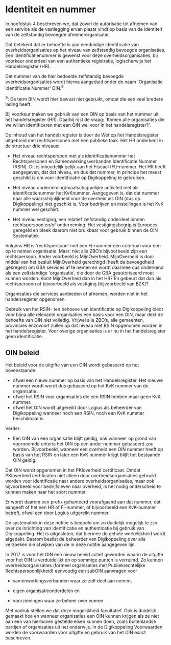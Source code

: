 # Identiteit en nummer

In hoofdstuk 4 beschreven we, dat zowel de autorisatie tot afnemen van een
service als de vastlegging ervan plaats vindt op basis van de identiteit van de
zelfstandig bevoegde afnemerorganisatie.

Dat betekent dat er behoefte is aan eenduidige identificatie van
overheidsorganisaties op het niveau van zelfstandig bevoegde organisaties. Een
identificatienummer is gewenst voor deze overheidsorganisaties, bij voorkeur
onderdeel van een authentieke registratie, logischerwijs het Handelsregister
(HR).

Dat nummer van de hier bedoelde zelfstandig bevoegde overheidsorganisaties wordt
hierna aangeduid onder de naam 'Organisatie Identificatie Nummer' OIN.<sup>9</sup>

<sup>9</sup>: De term BIN wordt hier bewust niet gebruikt, omdat die een veel bredere
    lading heeft.

Bij voorkeur maken we gebruik van een OIN op basis van het nummer uit het
handelsregister (HR). Daarbij rijst de vraag: 'Komen alle organisaties die we willen
identificeren met een OIN wel voor in het handelsregister?'.

De inhoud van het handelsregister is door de Wet op het Handelsregister
uitgebreid met rechtspersonen met een publieke taak. Het HR onderkent in
de structuur drie niveaus:

- Het niveau rechtspersoon met als identificatienummer het Rechtspersonen en
    Samenwerkingsverbanden Identificatie Nummer (RSIN). Dit is inhoudelijk
    gelijk aan het Fiscaal (FI)-nummer. Het HR heeft aangegeven, dat dat niveau,
    en dus dat nummer, in principe het meest geschikt is om voor identificatie
    op Digikoppeling te gebruiken.

- Het niveau onderneming/maatschappelijke activiteit met als
    identificatienummer het KvKnummer. Aangegeven is, dat dat nummer naar alle
    waarschijnlijkheid voor de overheid als OIN (dus op Digikoppeling) niet
    geschikt is. Voor bedrijven en instellingen is het KvK nummer wel geschikt.

- Het niveau vestiging, een relatief zelfstandig onderdeel binnen
    rechtspersoon en/of onderneming. Het vestigingsbegrip is Europees geregeld
    en bleek daarom niet bruikbaar voor gebruik binnen de OIN Systematiek

Volgens HR is 'rechtspersoon' met een Fi-nummer een criterium voor een op te
nemen organisatie. Maar: niet alle ZBO’s bijvoorbeeld zijn een rechtspersoon.
Ander voorbeeld is MijnOverheid. MijnOverheid is door middel van het besluit
MijnOverheid gerechtigd (heeft de bevoegdheid gekregen) om GBA services af te
nemen en wordt daarmee dus onderkend als een zelfstandige 'organisatie', die
door de GBA geautoriseerd moet kunnen worden. Komt MijnOverheid dan in het HR?
En gebeurt dat dan als rechtspersoon of bijvoorbeeld als vestiging (bijvoorbeeld
van BZK)?

Organisaties die services aanbieden of afnemen, worden niet in het handelsregister
opgenomen.

Gebruik van het RSIN- ten behoeve van identificatie op Digikoppeling biedt voor
bijna alle relevante organisaties een basis voor een OIN, maar dekt de behoefte
van OIN niet volledig. Vrijwel alle ZBO’s, alle gemeenten, provincies enzovoort
zullen op dat niveau met RSIN opgenomen worden in het handelsregister.
Voor overige organisaties is er nu in het handelsregister geen identificatie.

## OIN beleid

Het beleid voor de uitgifte van een OIN wordt gebaseerd op het bovenstaande:

- ofwel een nieuw nummer op basis van het Handelsregister. Het nieuwe nummer wordt
    wordt dus gebaseerd op het KvK nummer van de organisatie.
- ofwel het RSIN voor organisaties die een RSIN hebben maar geen KvK nummer.
- ofwel het OIN wordt uitgereikt door Logius als beheerder van Digikoppeling
     wanneer noch een RSIN, noch een KvK nummer beschikbaar is.

Verder:

- Een OIN van een organisatie blijft geldig, ook wanneer op grond van voornoemde
  criteria het OIN op een ander nummer gebaseerd zou worden. Bijvoorbeeld, wanneer
  een overheid een OIN nummer heeft op basis van het RSIN en later een KvK nummer krijgt blijft het bestaande OIN geldig. 

Dat OIN wordt opgenomen in het PKIoverheid certificaat. Omdat PKIoverheid
certificaten niet alleen door overheidsorganisaties gebruikt worden voor
identificatie naar andere overheidsorganisaties, maar ook bijvoorbeeld voor
bedrijfsleven naar overheid, is het nodig onderscheid te kunnen maken naar het
soort nummer.

Er wordt daarom een prefix gehanteerd voorafgaand aan dat nummer, dat aangeeft
of het een HR of Fi-nummer, of bijvoorbeeld een KvK-nummer betreft, ofwel een
door Logius uitgereikt nummer.

De systematiek in deze notitie is bedoeld om zo duidelijk mogelijk te zijn over
de inrichting van identificatie en authenticatie bij gebruik van Digikoppeling.
Het is uitgesloten, dat hiermee de gehele werkelijkheid wordt afgedekt. Daarom
beslist de beheerder van Digikoppeling over alle verzoeken die afwijken van de
in deze notitie aangegeven lijn.

In 2017 is voor het OIN een nieuw beleid actief geworden waarin de uitgifte voor
het OIN is verduidelijkt en op sommige punten is verruimd. Zo kunnen
overheidsorganisaties (formeel organisaties met Publiekrechtelijke
Rechtspersoonlijkheid) eenvoudig een subOIN aanvragen voor

- samenwerkingsverbanden waar ze zelf deel aan nemen,

- eigen organisatieonderdelen en

- voorzieningen waar ze beheer over voeren

Met nadruk stellen we dat deze mogelijkheid facultatief. Ook is duidelijk
gemaakt hoe en wanneer organisaties een OIN kunnen krijgen als ze niet aan een
van hierboven gestelde eisen kunnen doen, zoals buitenlandse partijen of
organisaties uit het onderwijs. In de Digikoppeling Voorwaarden worden de
voorwaarden voor uitgifte en gebruik van het OIN exact beschreven.
